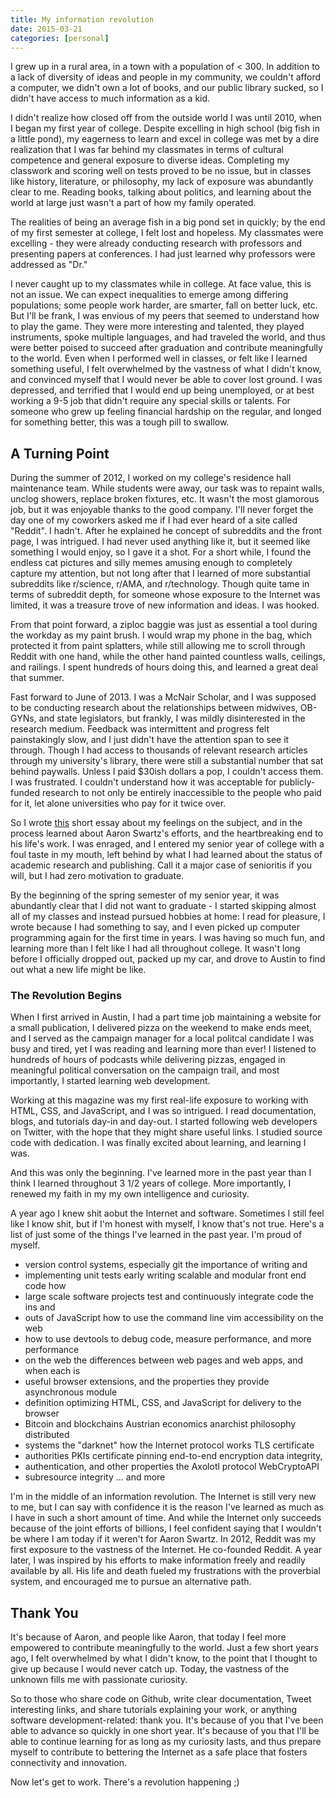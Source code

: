 ```yaml
---
title: My information revolution
date: 2015-03-21
categories: [personal]
---
```


I grew up in a rural area, in a town with a population of < 300. In addition to
a lack of diversity of ideas and people in my community, we couldn't afford a
computer, we didn't own a lot of books, and our public library sucked, so I
didn't have access to much information as a kid.

I didn't realize how closed off from the outside world I was until 2010, when I
began my first year of college. Despite excelling in high school (big fish in a
little pond), my eagerness to learn and excel in college was met by a dire
realization that I was far behind my classmates in terms of cultural competence
and general exposure to diverse ideas. Completing my classwork and scoring well
on tests proved to be no issue, but in classes like history, literature, or
philosophy, my lack of exposure was abundantly clear to me. Reading books,
talking about politics, and learning about the world at large just wasn't a part
of how my family operated.

The realities of being an average fish in a big pond set in quickly; by the end
of my first semester at college, I felt lost and hopeless. My classmates were
excelling - they were already conducting research with professors and presenting
papers at conferences. I had just learned why professors were addressed as "Dr."

I never caught up to my classmates while in college. At face value, this is not
an issue. We can expect inequalities to emerge among differing populations; some
people work harder, are smarter, fall on better luck, etc. But I'll be frank, I
was envious of my peers that seemed to understand how to play the game. They
were more interesting and talented, they played instruments, spoke multiple
languages, and had traveled the world, and thus were better poised to succeed
after graduation and contribute meaningfully to the world. Even when I performed
well in classes, or felt like I learned something useful, I felt overwhelmed by
the vastness of what I didn't know, and convinced myself that I would never be
able to cover lost ground. I was depressed, and terrified that I would end up
being unemployed, or at best working a 9-5 job that didn't require any special
skills or talents. For someone who grew up feeling financial hardship on the
regular, and longed for something better, this was a tough pill to swallow.

## A Turning Point

During the summer of 2012, I worked on my college's residence hall maintenance
team. While students were away, our task was to repaint walls, unclog showers,
replace broken fixtures, etc. It wasn't the most glamorous job, but it was
enjoyable thanks to the good company. I'll never forget the day one of my
coworkers asked me if I had ever heard of a site called "Reddit". I hadn't.
After he explained he concept of subreddits and the front page, I was intrigued.
I had never used anything like it, but it seemed like something I would enjoy,
so I gave it a shot. For a short while, I found the endless cat pictures and
silly memes amusing enough to completely capture my attention, but not long
after that I learned of more substantial subreddits like r/science, r/AMA, and
r/technology. Though quite tame in terms of subreddit depth, for someone whose
exposure to the Internet was limited, it was a treasure trove of new information
and ideas. I was hooked.

From that point forward, a ziploc baggie was just as essential a tool during the
workday as my paint brush. I would wrap my phone in the bag, which protected it
from paint splatters, while still allowing me to scroll through Reddit with one
hand, while the other hand painted countless walls, ceilings, and railings. I
spent hundreds of hours doing this, and learned a great deal that summer.

Fast forward to June of 2013. I was a McNair Scholar, and I was supposed to be
conducting research about the relationships between midwives, OB-GYNs, and state
legislators, but frankly, I was mildly disinterested in the research medium.
Feedback was intermittent and progress felt painstakingly slow, and I just
didn't have the attention span to see it through. Though I had access to
thousands of relevant research articles through my university's library, there
were still a substantial number that sat behind paywalls. Unless I paid $30ish
dollars a pop, I couldn't access them. I was frustrated. I couldn't understand
how it was acceptable for publicly-funded research to not only be entirely
inaccessible to the people who paid for it, let alone universities who pay for
it twice over.

So I wrote [this]() short essay about my feelings on the subject, and in the
process learned about Aaron Swartz's efforts, and the heartbreaking end to his
life's work. I was enraged, and I entered my senior year of college with a foul
taste in my mouth, left behind by what I had learned about the status of
academic research and publishing. Call it a major case of senioritis if you
will, but I had zero motivation to graduate.

By the beginning of the spring semester of my senior year, it was abundantly
clear that I did not want to graduate - I started skipping almost all of my
classes and instead pursued hobbies at home: I read for pleasure, I wrote
because I had something to say, and I even picked up computer programming again
for the first time in years. I was having so much fun, and learning more than I
felt like I had all throughout college. It wasn't long before I officially
dropped out, packed up my car, and drove to Austin to find out what a new life
might be like.

### The Revolution Begins

When I first arrived in Austin, I had a part time job maintaining a website for
a small publication, I delivered pizza on the weekend to make ends meet, and I
served as the campaign manager for a local politcal candidate I was busy and
tired, yet I was reading and learning more than ever! I listened to hundreds of
hours of podcasts while delivering pizzas, engaged in meaningful political
conversation on the campaign trail, and most importantly, I started learning web
development.

Working at this magazine was my first real-life exposure to working with HTML,
CSS, and JavaScript, and I was so intrigued. I read documentation, blogs, and
tutorials day-in and day-out. I started following web developers on Twitter,
with the hope that they might share useful links. I studied source code with
dedication. I was finally excited about learning, and learning I was.

And this was only the beginning. I've learned more in the past year than I think
I learned throughout 3 1/2 years of college. More importantly, I renewed my
faith in my my own intelligence and curiosity.

A year ago I knew shit aobut the Internet and software. Sometimes I still feel
like I know shit, but if I'm honest with myself, I know that's not true. Here's
a list of just some of the things I've learned in the past year. I'm proud of
myself.

* version control systems, especially git the importance of writing and
* implementing unit tests early writing scalable and modular front end code how
* large scale software projects test and continuously integrate code the ins and
* outs of JavaScript how to use the command line vim accessibility on the web
* how to use devtools to debug code, measure performance, and more performance
* on the web the differences between web pages and web apps, and when each is
* useful browser extensions, and the properties they provide asynchronous module
* definition optimizing HTML, CSS, and JavaScript for delivery to the browser
* Bitcoin and blockchains Austrian economics anarchist philosophy distributed
* systems the "darknet" how the Internet protocol works TLS certificate
* authorities PKIs certificate pinning end-to-end encryption data integrity,
* authentication, and other properties the Axolotl protocol WebCryptoAPI
* subresource integrity ... and more

I'm in the middle of an information revolution. The Internet is still very new
to me, but I can say with confidence it is the reason I've learned as much as I
have in such a short amount of time. And while the Internet only succeeds
because of the joint efforts of billions, I feel confident saying that I
wouldn't be where I am today if it weren't for Aaron Swartz. In 2012, Reddit was my first exposure to the vastness of the Internet. He co-founded Reddit. A year later, I was inspired by his efforts to make information freely and readily available by all. His life and death fueled my frustrations with the proverbial system, and encouraged me to pursue an alternative path.

## Thank You

It's because of Aaron, and people like Aaron, that today I feel more empowered
to contribute meaningfully to the world. Just a few short years ago, I felt
overwhelmed by what I didn't know, to the point that I thought to give up
because I would never catch up. Today, the vastness of the unknown fills me with
passionate curiosity.

So to those who share code on Github, write clear documentation, Tweet
interesting links, and share tutorials explaining your work, or anything
software development-related: thank you. It's because of you that I've been able
to advance so quickly in one short year. It's because of you that I'll be able
to continue learning for as long as my curiosity lasts, and thus prepare myself
to contribute to bettering the Internet as a safe place that fosters
connectivity and innovation.

Now let's get to work. There's a revolution happening ;)
